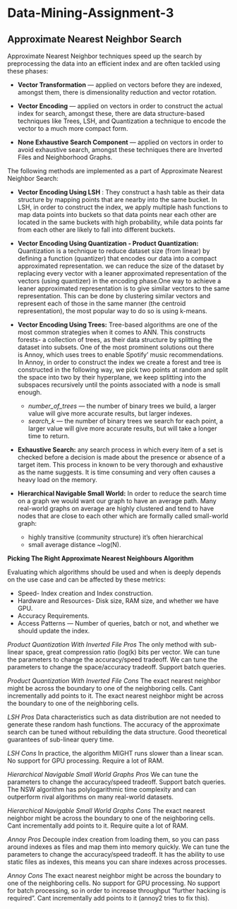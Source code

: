 # Data-Mining-Assignment-3
## Approximate Nearest Neighbor Search

Approximate Nearest Neighbor techniques speed up the search by preprocessing the data into an efficient index and are often tackled using these phases:

- **Vector Transformation** — applied on vectors before they are indexed, amongst them, there is dimensionality reduction and vector rotation.

- **Vector Encoding** — applied on vectors in order to construct the actual index for search, amongst these, there are data structure-based techniques like Trees, LSH, and Quantization a technique to encode the vector to a much more compact form.

- **None Exhaustive Search Component** — applied on vectors in order to avoid exhaustive search, amongst these techniques there are Inverted Files and Neighborhood Graphs.

The following methods are implemented as a part of Approximate Nearest Neighbor Search:

- **Vector Encoding Using LSH** : They construct a hash table as their data structure by mapping points that are nearby into the same bucket. In LSH, in order to construct the index, we apply multiple hash functions to map data points into buckets so that data points near each other are located in the same buckets with high probability, while data points far from each other are likely to fall into different buckets.

- **Vector Encoding Using Quantization - Product Quantization:** Quantization is a technique to reduce dataset size (from linear) by defining a function (quantizer) that encodes our data into a compact approximated representation. we can reduce the size of the dataset by replacing every vector with a leaner approximated representation of the vectors (using quantizer) in the encoding phase.One way to achieve a leaner approximated representation is to give similar vectors to the same representation. This can be done by clustering similar vectors and represent each of those in the same manner (the centroid representation), the most popular way to do so is using k-means. 

- **Vector Encoding Using Trees:** Tree-based algorithms are one of the most common strategies when it comes to ANN. This constructs forests- a collection of trees, as their data structure by splitting the dataset into subsets. One of the most prominent solutions out there is Annoy, which uses trees to enable Spotify’ music recommendations. In Annoy, in order to construct the index we create a forest and tree is constructed in the following way, we pick two points at random and split the space into two by their hyperplane, we keep splitting into the subspaces recursively until the points associated with a node is small enough. 
 	- _number_of_trees_ — the number of binary trees we build, a larger value will give more accurate results, but larger indexes.
 	- _search_k_ — the number of binary trees we search for each point, a larger value will give more accurate results, but will take a longer time to return.

- **Exhaustive Search:** any search process in which every item of a set is checked before a decision is made about the presence or absence of a target item. This process in known to be very thorough and exhaustive as the name suggests. It is time consuming and very often causes a heavy load on the memory.

- **Hierarchical Navigable Small World:**  In order to reduce the search time on a graph we would want our graph to have an average path. Many real-world graphs on average are highly clustered and tend to have nodes that are close to each other which are formally called small-world graph:
  	- highly transitive (community structure) it’s often hierarchical
  	- small average distance ~log(N).


**Picking The Right Approximate Nearest Neighbours Algorithm**

Evaluating which algorithms should be used and when is deeply depends on the use case and can be affected by these metrics:
- Speed- Index creation and Index construction.
- Hardware and Resources- Disk size, RAM size, and whether we have GPU.
- Accuracy Requirements.
- Access Patterns — Number of queries, batch or not, and whether we should update the index.


_Product Quantization With Inverted File Pros_
		The only method with sub-linear space, great compression ratio (log(k) bits per vector.
		We can tune the parameters to change the accuracy/speed tradeoff.
		We can tune the parameters to change the space/accuracy tradeoff.
		Support batch queries.
		
_Product Quantization With Inverted File Cons_
		The exact nearest neighbor might be across the boundary to one of the neighboring cells.
		Cant incrementally add points to it.
		The exact nearest neighbor might be across the boundary to one of the neighboring cells.

_LSH Pros_
Data characteristics such as data distribution are not needed to generate these random hash functions.
The accuracy of the approximate search can be tuned without rebuilding the data structure.
Good theoretical guarantees of sub-linear query time.

_LSH Cons_
In practice, the algorithm MIGHT runs slower than a linear scan.
No support for GPU processing.
Require a lot of RAM.

_Hierarchical Navigable Small World Graphs Pros_
We can tune the parameters to change the accuracy/speed tradeoff.
Support batch queries.
The NSW algorithm has polylogarithmic time complexity and can outperform rival algorithms on many real-world datasets.

_Hierarchical Navigable Small World Graphs Cons_
The exact nearest neighbor might be across the boundary to one of the neighboring cells.
Cant incrementally add points to it.
Require quite a lot of RAM.

_Annoy Pros_
Decouple index creation from loading them, so you can pass around indexes as files and map them into memory quickly.
We can tune the parameters to change the accuracy/speed tradeoff.
It has the ability to use static files as indexes, this means you can share indexes across processes.

_Annoy Cons_
The exact nearest neighbor might be across the boundary to one of the neighboring cells.
No support for GPU processing.
No support for batch processing, so in order to increase throughput “further hacking is required”.
Cant incrementally add points to it (annoy2 tries to fix this).

